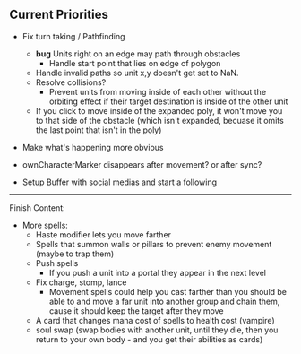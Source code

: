 ## Current Priorities
- Fix turn taking / Pathfinding
    - **bug** Units right on an edge may path through obstacles
        - Handle start point that lies on edge of polygon
    - Handle invalid paths so unit x,y doesn't get set to NaN.
    - Resolve collisions?
        - Prevent units from moving inside of each other without the orbiting effect if their target destination is inside of the other unit
    - If you click to move inside of the expanded poly, it won't move you to that side of the obstacle (which isn't expanded, becuase it omits the last point that isn't in the poly)
- Make what's happening more obvious

- ownCharacterMarker disappears after movement? or after sync?
- Setup Buffer with social medias and start a following
---
Finish Content:
- More spells:
    - Haste modifier lets you move farther
    - Spells that summon walls or pillars to prevent enemy movement (maybe to trap them)
    - Push spells
        - If you push a unit into a portal they appear in the next level
    - Fix charge, stomp, lance
        - Movement spells could help you cast farther than you should be able to and move a far unit into another group and chain them, cause it should keep the target after they move
    - A card that changes mana cost of spells to health cost (vampire)
    - soul swap (swap bodies with another unit, until they die, then you return to your own body - and you get their abilities as cards)